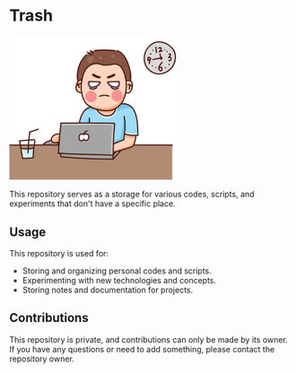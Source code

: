 # Trash

<img src="./images/overtime-programmer.png" alt="Overtime Programmer" width="300">

This repository serves as a storage for various codes, scripts, and experiments that don't have a specific place.

## Usage

This repository is used for:

- Storing and organizing personal codes and scripts.
- Experimenting with new technologies and concepts.
- Storing notes and documentation for projects.

## Contributions

This repository is private, and contributions can only be made by its owner. If you have any questions or need to add something, please contact the repository owner.

